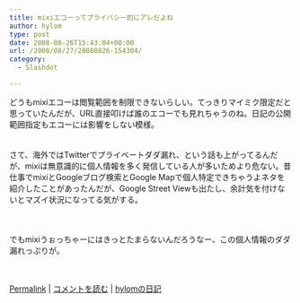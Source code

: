 ```yaml
---
title: mixiエコーってプライバシー的にアレだよね
author: hylom
type: post
date: 2008-08-26T15:43:04+00:00
url: /2008/08/27/20080826-154304/
category:
  - Slashdot

---
```

どうもmixiエコーは閲覧範囲を制限できないらしい。てっきりマイミク限定だと思っていたんだが、URL直接叩けば誰のエコーでも見れちゃうのね。日記の公開範囲指定もエコーには影響をしない模様。  
</br>   
さて、海外ではTwitterでプライベートダダ漏れ、という話も上がってるんだが、mixiは無意識的に個人情報を多く発信している人が多いためより危ない。昔仕事でmixiとGoogleブログ検索とGoogle Mapで個人特定できちゃうよネタを紹介したことがあったんだが、Google Street Viewも出たし、余計気を付けないとマズイ状況になってる気がする。</br>  
</br>   
でもmixiうぉっちゃーにはきっとたまらないんだろうなー、この個人情報のダダ漏れっぷりが。</br>  
</br> 

   [Permalink][1] |    [コメントを読む][2] |    [hylomの日記][3] 

</br>

 [1]: http://slashdot.jp/~hylom/journal/450354
 [2]: http://slashdot.jp/~hylom/journal/450354#acomments
 [3]: http://slashdot.jp/~hylom/journal/
